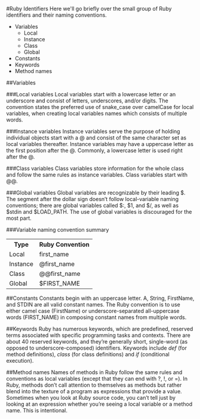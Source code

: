 #Ruby Identifiers
Here we'll go briefly over the small group of Ruby identifiers and their naming conventions.

- Variables
	- Local
	- Instance
	- Class
	- Global
- Constants
- Keywords
- Method names

##Variables

###Local variables
Local variables start with a lowercase letter or an underscore and consist of letters, underscores, and/or digits. The convention states the preferred use of snake_case over camelCase for local variables, when creating local variables names which consists of multiple words.

###Instance variables
Instance variables serve the purpose of holding individual objects start with a @ and consist of the same character set as local variables thereafter. Instance variables may have a uppercase letter as the first position after the @. Commonly, a lowercase letter is used right after the @.

###Class variables
Class variables store information for the whole class and follow the same rules as instance variables. Class variables start with @@.

###Global variables
Global variables are recognizable by their leading $. The segment after the dollar sign doesn’t follow local-variable naming conventions; there are global variables called $:, $1, and $/, as well as $stdin and $LOAD_PATH. The use of global variables is discouraged for the most part.

###Variable naming convention summary
<table>
<tr><th>Type</th><th>Ruby Convention</th></tr>
<tr><td>Local</td><td>first_name</td></tr>
<tr><td>Instance</td><td>@first_name</td></tr>
<tr><td>Class</td><td>@@first_name</td></tr>
<tr><td>Global</td><td>$FIRST_NAME</td></tr>
</table>

##Constants
Constants begin with an uppercase letter. A, String, FirstName, and STDIN are all valid constant names. The Ruby convention is to use either camel case (FirstName) or underscore-separated all-uppercase words (FIRST_NAME) in composing constant names from multiple words.

##Keywords
Ruby has numerous keywords, which are predefined, reserved terms associated with specific programming tasks and contexts. There are about 40 reserved keywords, and they’re generally short, single-word (as opposed to underscore-composed) identifiers. Keywords include *def* (for method definitions), *class* (for class definitions) and *if* (conditional execution).

##Method names
Names of methods in Ruby follow the same rules and conventions as local variables (except that they can end with ?, !, or =). In Ruby, methods don’t call attention to themselves as methods but rather blend into the texture of a program as expressions that provide a value. Sometimes when you look at Ruby source code, you can’t tell just by looking at an expression whether you’re seeing a local variable or a method name. This is intentional.